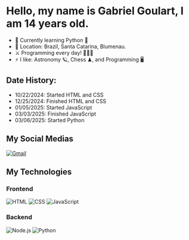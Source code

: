 # Hello, my name is Gabriel Goulart, I am 14 years old.

- 🌱 Currently learning Python 🐍
- 📌 Location: Brazil, Santa Catarina, Blumenau.
- ⚔ Programming every day! 👨🏻‍💻
- ⚡ I like: Astronomy 🪐, Chess ♟, and Programming 🖥

## Date History:
- 10/22/2024: Started HTML and CSS 
- 12/25/2024: Finished HTML and CSS
- 01/05/2025: Started JavaScript
- 03/03/2025: Finished JavaScript
- 03/06/2025: Started Python

## My Social Medias

[![Gmail](https://img.shields.io/badge/Gmail-D14836?style=for-the-badge&logo=gmail&logoColor=white)](mailto:gabrielgoulartbnu@gmail.com)

## My Technologies

### Frontend
![HTML](https://img.shields.io/badge/HTML5-E34F26?style=for-the-badge&logo=html5&logoColor=white)
![CSS](https://img.shields.io/badge/CSS3-1572B6?style=for-the-badge&logo=css3&logoColor=white)
![JavaScript](https://img.shields.io/badge/JavaScript-F7DF1E?style=for-the-badge&logo=javascript&logoColor=black)

### Backend
![Node.js](https://img.shields.io/badge/Node.js-339933?style=for-the-badge&logo=node.js&logoColor=white)
![Python](https://img.shields.io/badge/Python-3776AB?style=for-the-badge&logo=python&logoColor=white)
